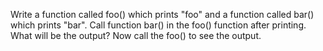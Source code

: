 Write a function called foo() which prints "foo" and a function called bar() which prints "bar". Call function bar() in the foo() function after printing. What will be the output? Now call the foo() to see the output.
